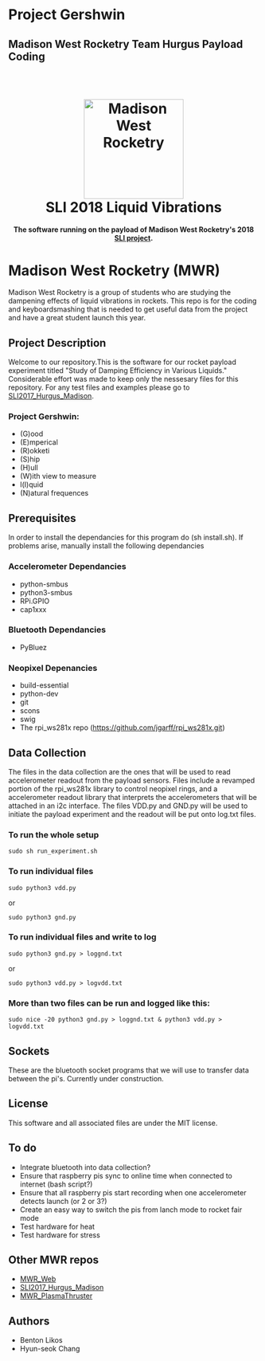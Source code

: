 # Project Gershwin
## Madison West Rocketry Team Hurgus Payload Coding
<h1 align="center">
  <br>
  <a href="http://liquid.westrocketry.com/index.html"><img src="http://liquid.westrocketry.com/images/patch.png" alt="Madison West Rocketry" width="200"></a>
  <br>
  SLI 2018 Liquid Vibrations
  <br>
</h1>

<h4 align="center">The software running on the payload of Madison West Rocketry's 2018 <a href="https://www.nasa.gov/audience/forstudents/studentlaunch/home/index.html" target="_blank">SLI project</a>.</h4>

# Madison West Rocketry (MWR)
Madison West Rocketry is a group of students who are studying the dampening effects of liquid vibrations in rockets. This repo is for the coding and keyboardsmashing that is needed to get useful data from the project and have a great student launch this year.

## Project Description
Welcome to our repository.This is the software for our
rocket payload experiment titled "Study of Damping Efficiency in Various Liquids." Considerable
effort was made to keep only the nessesary files for this repository. For any test files and examples
please go to [SLI2017_Hurgus_Madison](https://github.com/94KeyboardsSmashed/SLI2017_Hurgus_Madison).

### Project Gershwin:
- (G)ood
- (E)mperical
- (R)okketi
- (S)hip
- (H)ull
- (W)ith view to measure
- l(I)quid
- (N)atural frequences

## Prerequisites
In order to install the dependancies for this program do (sh install.sh). If problems arise, manually install
the following dependancies

### Accelerometer Dependancies
- python-smbus
- python3-smbus
- RPi.GPIO
- cap1xxx

### Bluetooth Dependancies
- PyBluez

### Neopixel Depenancies
- build-essential 
- python-dev 
- git 
- scons
- swig
- The rpi\_ws281x repo (https://github.com/jgarff/rpi_ws281x.git)

## Data Collection
The files in the data collection are the ones that will be used to read accelerometer readout from the payload
sensors. Files include a revamped portion of the rpi_ws281x library to control neopixel rings, and a accelerometer
readout library that interprets the accelerometers that will be attached in an i2c interface. The files VDD.py 
and GND.py will be used to initiate the payload experiment and the readout will be put onto log.txt files. 
### To run the whole setup 
```
sudo sh run_experiment.sh
```
### To run individual files
```
sudo python3 vdd.py
```
or
```
sudo python3 gnd.py
```
### To run individual files and write to log
```
sudo python3 gnd.py > loggnd.txt
```
or
```
sudo python3 vdd.py > logvdd.txt
```
### More than two files can be run and logged like this:
```
sudo nice -20 python3 gnd.py > loggnd.txt & python3 vdd.py > logvdd.txt
```

## Sockets
These are the bluetooth socket programs that we will use to transfer data between the pi's. Currently under
construction.

## License
This software and all associated files are under the MIT license.

## To do
- Integrate bluetooth into data collection?
- Ensure that raspberry pis sync to online time when connected to internet (bash script?)
- Ensure that all raspberry pis start recording when one accelerometer detects launch (or 2 or 3?)
- Create an easy way to switch the pis from lanch mode to rocket fair mode
- Test hardware for heat
- Test hardware for stress

## Other MWR repos
- [MWR_Web](https://github.com/googites/MWR_Web-/blob/master/README.md)
- [SLI2017_Hurgus_Madison](https://github.com/94KeyboardsSmashed/SLI2017_Hurgus_Madison)
- [MWR_PlasmaThruster](https://github.com/googites/MWR_PlasmaThuster)

## Authors
- Benton Likos
- Hyun-seok Chang


